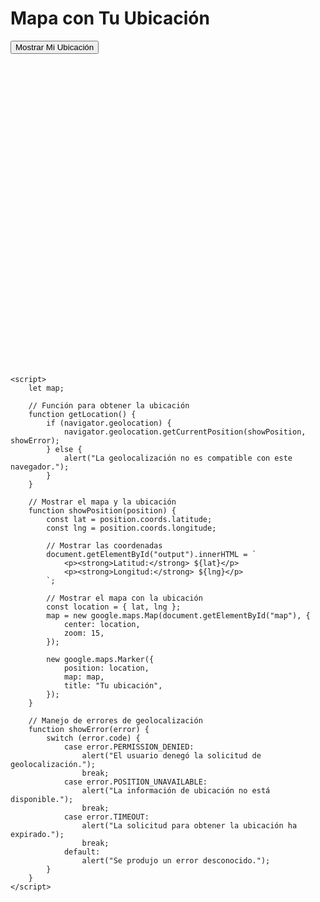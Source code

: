 <html lang="en">
<head>
    <meta charset="UTF-8">
    <meta name="viewport" content="width=device-width, initial-scale=1.0">
    <title>Mapa con Ubicación</title>
    <script src="https://maps.googleapis.com/maps/api/js?key=AIzaSyCgBKlv8-PhVtIt-QcZLwR9ZHpSTnugb8M"></script>
    <style>
        #map {
            height: 500px; /* Altura del mapa */
            width: 100%; /* Ancho del mapa */
        }
    </style>
</head>
<body>
    <h1>Mapa con Tu Ubicación</h1>
    <button onclick="getLocation()">Mostrar Mi Ubicación</button>
    <div id="output"></div>
    <div id="map"></div>

    <script>
        let map;

        // Función para obtener la ubicación
        function getLocation() {
            if (navigator.geolocation) {
                navigator.geolocation.getCurrentPosition(showPosition, showError);
            } else {
                alert("La geolocalización no es compatible con este navegador.");
            }
        }

        // Mostrar el mapa y la ubicación
        function showPosition(position) {
            const lat = position.coords.latitude;
            const lng = position.coords.longitude;

            // Mostrar las coordenadas
            document.getElementById("output").innerHTML = `
                <p><strong>Latitud:</strong> ${lat}</p>
                <p><strong>Longitud:</strong> ${lng}</p>
            `;

            // Mostrar el mapa con la ubicación
            const location = { lat, lng };
            map = new google.maps.Map(document.getElementById("map"), {
                center: location,
                zoom: 15,
            });

            new google.maps.Marker({
                position: location,
                map: map,
                title: "Tu ubicación",
            });
        }

        // Manejo de errores de geolocalización
        function showError(error) {
            switch (error.code) {
                case error.PERMISSION_DENIED:
                    alert("El usuario denegó la solicitud de geolocalización.");
                    break;
                case error.POSITION_UNAVAILABLE:
                    alert("La información de ubicación no está disponible.");
                    break;
                case error.TIMEOUT:
                    alert("La solicitud para obtener la ubicación ha expirado.");
                    break;
                default:
                    alert("Se produjo un error desconocido.");
            }
        }
    </script>
</body>
</html>
